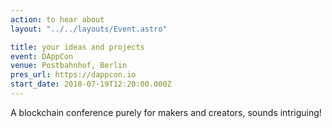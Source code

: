 ```yaml
---
action: to hear about
layout: "../../layouts/Event.astro"

title: your ideas and projects
event: DAppCon
venue: Postbahnhof, Berlin
pres_url: https://dappcon.io
start_date: 2018-07-19T12:20:00.000Z
---
```


A blockchain conference purely for makers and creators, sounds intriguing!
